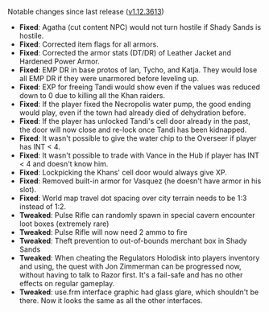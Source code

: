 Notable changes since last release ([v1.12.3613](https://github.com/rotators/Fo1in2/releases/tag/v1.12.3613))

- **Fixed**: Agatha (cut content NPC) would not turn hostile if Shady Sands is hostile.
- **Fixed**: Corrected item flags for all armors.
- **Fixed**: Corrected the armor stats (DT/DR) of Leather Jacket and Hardened Power Armor.
- **Fixed**: EMP DR in base protos of Ian, Tycho, and Katja. They would lose all EMP DR if they were unarmored before leveling up.
- **Fixed**: EXP for freeing Tandi would show even if the values was reduced down to 0 due to killing all the Khan raiders.
- **Fixed**: If the player fixed the Necropolis water pump, the good ending would play, even if the town had already died of dehydration before.
- **Fixed**: If the player has unlocked Tandi's cell door already in the past, the door will now close and re-lock once Tandi has been kidnapped.
- **Fixed**: It wasn't possible to give the water chip to the Overseer if player has INT < 4.
- **Fixed**: It wasn't possible to trade with Vance in the Hub if player has INT < 4 and doesn't know him.
- **Fixed**: Lockpicking the Khans' cell door would always give XP.
- **Fixed**: Removed built-in armor for Vasquez (he doesn't have armor in his slot).
- **Fixed**: World map travel dot spacing over city terrain needs to be 1:3 instead of 1:2.
- **Tweaked**: Pulse Rifle can randomly spawn in special cavern encounter loot boxes (extremely rare)
- **Tweaked**: Pulse Rifle will now need 2 ammo to fire
- **Tweaked**: Theft prevention to out-of-bounds merchant box in Shady Sands
- **Tweaked**: When cheating the Regulators Holodisk into players inventory and using, the quest with Jon Zimmerman can be progressed now, without having to talk to Razor first. It's a fail-safe and has no other effects on regular gameplay.
- **Tweaked**: use.frm interface graphic had glass glare, which shouldn't be there. Now it looks the same as all the other interfaces.
